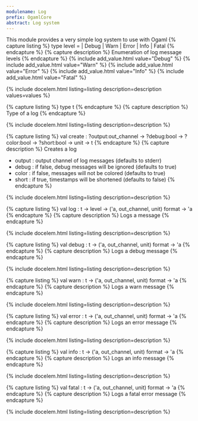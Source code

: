 ```yaml
---
modulename: Log 
prefix: OgamlCore
abstract: Log system
---
```



This module provides a very simple log system to use with Ogaml
{% capture listing %}
type level = 
| Debug
| Warn
| Error
| Info
| Fatal
{% endcapture %}
{% capture description %}
Enumeration of log message levels
{% endcapture %}
{% include add_value.html value="Debug" %}
{% include add_value.html value="Warn" %}
{% include add_value.html value="Error" %}
{% include add_value.html value="Info" %}
{% include add_value.html value="Fatal" %}

{% include docelem.html listing=listing description=description values=values  %}

{% capture listing %}
type t
{% endcapture %}
{% capture description %}
Type of a log
{% endcapture %}

{% include docelem.html listing=listing description=description   %}

{% capture listing %}
val create : ?output:out_channel -> ?debug:bool -> ?color:bool -> ?short:bool -> unit -> t
{% endcapture %}
{% capture description %}
Creates a log<br/>
 - output : output channel of log messages (defaults to stderr)<br/>
 - debug : if false, debug messages will be ignored (defaults to true)<br/>
 - color : if false, messages will not be colored (defaults to true)<br/>
 - short : if true, timestamps will be shortened (defaults to false)
{% endcapture %}

{% include docelem.html listing=listing description=description   %}

{% capture listing %}
val log : t -> level -> ('a, out_channel, unit) format -> 'a
{% endcapture %}
{% capture description %}
Logs a message
{% endcapture %}

{% include docelem.html listing=listing description=description   %}

{% capture listing %}
val debug : t -> ('a, out_channel, unit) format -> 'a
{% endcapture %}
{% capture description %}
Logs a debug message
{% endcapture %}

{% include docelem.html listing=listing description=description   %}

{% capture listing %}
val warn : t -> ('a, out_channel, unit) format -> 'a
{% endcapture %}
{% capture description %}
Logs a warn message
{% endcapture %}

{% include docelem.html listing=listing description=description   %}

{% capture listing %}
val error : t -> ('a, out_channel, unit) format -> 'a
{% endcapture %}
{% capture description %}
Logs an error message
{% endcapture %}

{% include docelem.html listing=listing description=description   %}

{% capture listing %}
val info : t -> ('a, out_channel, unit) format -> 'a
{% endcapture %}
{% capture description %}
Logs an info message
{% endcapture %}

{% include docelem.html listing=listing description=description   %}

{% capture listing %}
val fatal : t -> ('a, out_channel, unit) format -> 'a
{% endcapture %}
{% capture description %}
Logs a fatal error message
{% endcapture %}

{% include docelem.html listing=listing description=description   %}

